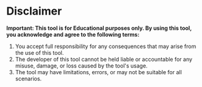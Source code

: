 # Disclaimer

**Important: This tool is for Educational purposes only. By using this tool, you acknowledge and agree to the following terms:**

1. You accept full responsibility for any consequences that may arise from the use of this tool.
2. The developer of this tool cannot be held liable or accountable for any misuse, damage, or loss caused by the tool's usage.
3. The tool may have limitations, errors, or may not be suitable for all scenarios.
